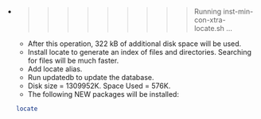 * >>>>>>>>> Running inst-min-con-xtra-locate.sh ...
  * After this operation, 322 kB of additional disk space will be used.
  * Install locate to generate an index of files and directories. Searching for files will be much faster.
  * Add locate alias.
  * Run updatedb to update the database.
  * Disk size = 1309952K. Space Used = 576K.
  * The following NEW packages will be installed:
  ```bash
  locate
  ```
